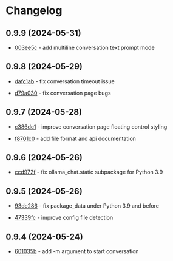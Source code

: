 # Changelog

## 0.9.9 (2024-05-31)

- [003ee5c](https://github.com/craigahobbs/ollama-chat/commit/003ee5c) - add multiline conversation text prompt mode

## 0.9.8 (2024-05-29)

- [dafc1ab](https://github.com/craigahobbs/ollama-chat/commit/dafc1ab) - fix conversation timeout issue

- [d79a030](https://github.com/craigahobbs/ollama-chat/commit/d79a030) - fix conversation page bugs

## 0.9.7 (2024-05-28)

- [c386dc1](https://github.com/craigahobbs/ollama-chat/commit/c386dc1) - improve conversation page floating control styling

- [f8701c0](https://github.com/craigahobbs/ollama-chat/commit/f8701c0) - add file format and api documentation

## 0.9.6 (2024-05-26)

- [ccd972f](https://github.com/craigahobbs/ollama-chat/commit/ccd972f) - fix ollama_chat.static subpackage for Python 3.9

## 0.9.5 (2024-05-26)

- [93dc286](https://github.com/craigahobbs/ollama-chat/commit/93dc286) - fix package_data under Python 3.9 and before

- [47339fc](https://github.com/craigahobbs/ollama-chat/commit/47339fc) - improve config file detection

## 0.9.4 (2024-05-24)

- [601035b](https://github.com/craigahobbs/ollama-chat/commit/601035b) - add -m argument to start conversation
